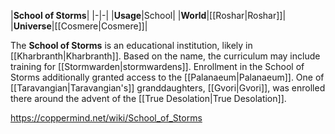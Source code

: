 |**School of Storms**|
|-|-|
|**Usage**|School|
|**World**|[[Roshar\|Roshar]]|
|**Universe**|[[Cosmere\|Cosmere]]|

The **School of Storms** is an educational institution, likely in [[Kharbranth\|Kharbranth]]. Based on the name, the curriculum may include training for [[Stormwarden\|stormwardens]].
Enrollment in the School of Storms additionally granted access to the [[Palanaeum\|Palanaeum]].
One of [[Taravangian\|Taravangian's]] granddaughters, [[Gvori\|Gvori]], was enrolled there around the advent of the [[True Desolation\|True Desolation]].



https://coppermind.net/wiki/School_of_Storms